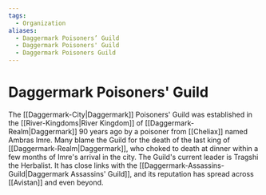 ```yaml
---
tags:
  - Organization
aliases:
  - Daggermark Poisoners’ Guild
  - Daggermark Poisoners' Guild
  - Daggermark Poisoners Guild
---
```

# Daggermark Poisoners' Guild
The [[Daggermark-City|Daggermark]] Poisoners' Guild was established in the [[River-Kingdoms|River Kingdom]] of [[Daggermark-Realm|Daggermark]] 90 years ago by a poisoner from [[Cheliax]] named Ambras Imre. Many blame the Guild for the death of the last king of [[Daggermark-Realm|Daggermark]], who choked to death at dinner within a few months of Imre's arrival in the city. The Guild's current leader is Tragshi the Herbalist. It has close links with the [[Daggermark-Assassins-Guild|Daggermark Assassins' Guild]], and its reputation has spread across [[Avistan]] and even beyond.
